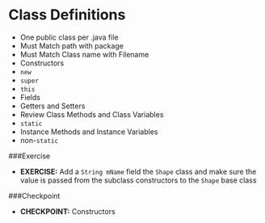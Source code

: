 # Class Definitions

* One public class per .java file
* Must Match path with package
* Must Match Class name with Filename
* Constructors
 * ``new``
 * ``super``
 * ``this``
* Fields
* Getters and Setters
* Review Class Methods and Class Variables
 * ``static``
* Instance Methods and Instance Variables
 * non-``static``

###Exercise
* __EXERCISE:__  Add a ``String mName`` field the ``Shape`` class and make sure the value is passed from the subclass constructors to the ``Shape`` base class



###Checkpoint
* __CHECKPOINT:__ Constructors
